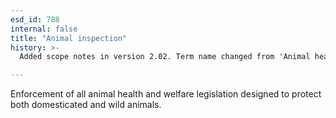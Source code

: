 ```yaml
---
esd_id: 788
internal: false
title: "Animal inspection"
history: >-
  Added scope notes in version 2.02. Term name changed from 'Animal health and welfare' to 'Animals - inspection ' in version 3.00. Name changed to 'Animal inspection' in version 4.00.

---
```


Enforcement of all animal health and welfare legislation designed to protect both domesticated and wild animals.

